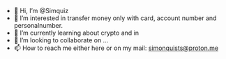 - 👋 Hi, I’m @Simquiz
- 👀 I’m interested in transfer money only with card, account number and personalnumber.
- 🌱 I’m currently learning about crypto and in
- 💞️ I’m looking to collaborate on ...
- 📫 How to reach me either here or on my mail: simonquists@proton.me

<!---
Simquiz/Simquiz is a ✨ special ✨ repository because its `README.md` (this file) appears on your GitHub profile.
You can click the Preview link to take a look at your changes.
--->
